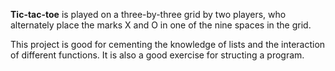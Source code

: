**Tic-tac-toe** is played on a three-by-three grid by two players, who alternately place the marks X and O in one of the nine spaces in the grid.

This project is good for cementing the knowledge of lists and the interaction of different functions. It is also a good exercise for structing a program.
